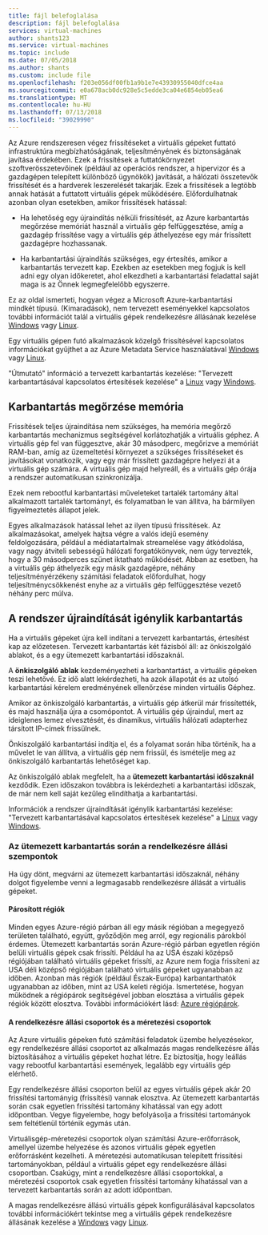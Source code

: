 ```yaml
---
title: fájl belefoglalása
description: fájl belefoglalása
services: virtual-machines
author: shants123
ms.service: virtual-machines
ms.topic: include
ms.date: 07/05/2018
ms.author: shants
ms.custom: include file
ms.openlocfilehash: f203e056df00fb1a9b1e7e43930955040dfce4aa
ms.sourcegitcommit: e0a678acb0dc928e5c5edde3ca04e6854eb05ea6
ms.translationtype: MT
ms.contentlocale: hu-HU
ms.lasthandoff: 07/13/2018
ms.locfileid: "39029990"
---
```

Az Azure rendszeresen végez frissítéseket a virtuális gépeket futtató infrastruktúra megbízhatóságának, teljesítményének és biztonságának javítása érdekében. Ezek a frissítések a futtatókörnyezet szoftverösszetevőinek (például az operációs rendszer, a hipervizor és a gazdagépen telepített különböző ügynökök) javítását, a hálózati összetevők frissítését és a hardverek leszerelését takarják. Ezek a frissítések a legtöbb annak hatását a futtatott virtuális gépek működésére. Előfordulhatnak azonban olyan esetekben, amikor frissítések hatással:

- Ha lehetőség egy újraindítás nélküli frissítését, az Azure karbantartás megőrzése memóriát használ a virtuális gép felfüggesztése, amíg a gazdagép frissítése vagy a virtuális gép áthelyezése egy már frissített gazdagépre hozhassanak.

- Ha karbantartási újraindítás szükséges, egy értesítés, amikor a karbantartás tervezett kap. Ezekben az esetekben meg fogjuk is kell adni egy olyan időkeretet, ahol elkezdheti a karbantartási feladattal saját maga is az Önnek legmegfelelőbb egyszerre.

Ez az oldal ismerteti, hogyan végez a Microsoft Azure-karbantartási mindkét típusú. (Kimaradások), nem tervezett eseményekkel kapcsolatos további információt talál a virtuális gépek rendelkezésre állásának kezelése [Windows](../articles/virtual-machines/windows/manage-availability.md) vagy [Linux](../articles/virtual-machines/linux/manage-availability.md).

Egy virtuális gépen futó alkalmazások közelgő frissítésével kapcsolatos információkat gyűjthet a az Azure Metadata Service használatával [Windows](../articles/virtual-machines/windows/instance-metadata-service.md) vagy [Linux](../articles/virtual-machines/linux/instance-metadata-service.md).

"Útmutató" információ a tervezett karbantartás kezelése: "Tervezett karbantartásával kapcsolatos értesítések kezelése" a [Linux](../articles/virtual-machines/linux/maintenance-notifications.md) vagy [Windows](../articles/virtual-machines/windows/maintenance-notifications.md).

## <a name="memory-preserving-maintenance"></a>Karbantartás megőrzése memória

Frissítések teljes újraindítása nem szükséges, ha memória megőrző karbantartás mechanizmus segítségével korlátozhatják a virtuális géphez. A virtuális gép fel van függesztve, akár 30 másodperc, megőrizve a memóriát RAM-ban, amíg az üzemeltetési környezet a szükséges frissítéseket és javításokat vonatkozik, vagy egy már frissített gazdagépre helyezi át a virtuális gép számára. A virtuális gép majd helyreáll, és a virtuális gép órája a rendszer automatikusan szinkronizálja. 

Ezek nem rebootful karbantartási műveleteket tartalék tartomány által alkalmazott tartalék tartományt, és folyamatban le van állítva, ha bármilyen figyelmeztetés állapot jelek.

Egyes alkalmazások hatással lehet az ilyen típusú frissítések. Az alkalmazásokat, amelyek hajtsa végre a valós idejű esemény feldolgozására, például a médiatartalmak streamelése vagy átkódolása, vagy nagy átviteli sebességű hálózati forgatókönyvek, nem úgy tervezték, hogy a 30 másodperces szünet iktatható működését. <!-- sooooo, what should they do? --> Abban az esetben, ha a virtuális gép áthelyezik egy másik gazdagépre, néhány teljesítményérzékeny számítási feladatok előfordulhat, hogy teljesítménycsökkenést enyhe az a virtuális gép felfüggesztése vezető néhány perc múlva. 


## <a name="maintenance-requiring-a-reboot"></a>A rendszer újraindítását igénylik karbantartás

Ha a virtuális gépeket újra kell indítani a tervezett karbantartás, értesítést kap az előzetesen. Tervezett karbantartás két fázisból áll: az önkiszolgáló ablakot, és a egy ütemezett karbantartási időszaknál.

A **önkiszolgáló ablak** kezdeményezheti a karbantartást, a virtuális gépeken teszi lehetővé. Ez idő alatt lekérdezheti, ha azok állapotát és az utolsó karbantartási kérelem eredményének ellenőrzése minden virtuális Géphez.

Amikor az önkiszolgáló karbantartás, a virtuális gép átkerül már frissítették, és majd használja újra a csomópontot. A virtuális gép újraindul, mert az ideiglenes lemez elvesztését, és dinamikus, virtuális hálózati adapterhez társított IP-címek frissülnek.

Önkiszolgáló karbantartási indítja el, és a folyamat során hiba történik, ha a művelet le van állítva, a virtuális gép nem frissül, és ismételje meg az önkiszolgáló karbantartás lehetőséget kap. 

Az önkiszolgáló ablak megfelelt, ha a **ütemezett karbantartási időszaknál** kezdődik. Ezen időszakon továbbra is lekérdezheti a karbantartási időszak, de már nem kell saját kezűleg elindíthatja a karbantartási.

Információk a rendszer újraindítását igénylik karbantartási kezelése: "Tervezett karbantartásával kapcsolatos értesítések kezelése" a [Linux](../articles/virtual-machines/linux/maintenance-notifications.md) vagy [Windows](../articles/virtual-machines/windows/maintenance-notifications.md). 

### <a name="availability-considerations-during-scheduled-maintenance"></a>Az ütemezett karbantartás során a rendelkezésre állási szempontok 

Ha úgy dönt, megvárni az ütemezett karbantartási időszaknál, néhány dolgot figyelembe venni a legmagasabb rendelkezésre állását a virtuális gépeket. 

#### <a name="paired-regions"></a>Párosított régiók

Minden egyes Azure-régió párban áll egy másik régióban a megegyező területen található, együtt, győződjön meg arról, egy regionális párokból érdemes. Ütemezett karbantartás során Azure-régió párban egyetlen régión belüli virtuális gépek csak frissíti. Például ha az USA északi középső régiójában található virtuális gépeket frissíti, az Azure nem fogja frissíteni az USA déli középső régiójában található virtuális gépeket ugyanabban az időben. Azonban más régiók (például Észak-Európa) karbantarthatók ugyanabban az időben, mint az USA keleti régiója. Ismertetése, hogyan működnek a régiópárok segítségével jobban elosztása a virtuális gépek régiók között elosztva. További információkért lásd: [Azure régiópárok](https://docs.microsoft.com/azure/best-practices-availability-paired-regions).

#### <a name="availability-sets-and-scale-sets"></a>A rendelkezésre állási csoportok és a méretezési csoportok

Az Azure virtuális gépeken futó számítási feladatok üzembe helyezésekor, egy rendelkezésre állási csoportot az alkalmazás magas rendelkezésre állás biztosításához a virtuális gépeket hozhat létre. Ez biztosítja, hogy leállás vagy rebootful karbantartási események, legalább egy virtuális gép elérhető.

Egy rendelkezésre állási csoporton belül az egyes virtuális gépek akár 20 frissítési tartományig (frissítési) vannak elosztva. Az ütemezett karbantartás során csak egyetlen frissítési tartomány kihatással van egy adott időpontban. Vegye figyelembe, hogy befolyásolja a frissítési tartományok sem feltétlenül történik egymás után. 

Virtuálisgép-méretezési csoportok olyan számítási Azure-erőforrások, amellyel üzembe helyezése és azonos virtuális gépek egyetlen erőforrásként kezelheti. A méretezési automatikusan telepített frissítési tartományokban, például a virtuális gépet egy rendelkezésre állási csoportban. Csakúgy, mint a rendelkezésre állási csoportokkal, a méretezési csoportok csak egyetlen frissítési tartomány kihatással van a tervezett karbantartás során az adott időpontban.

A magas rendelkezésre állású virtuális gépek konfigurálásával kapcsolatos további információkért tekintse meg a virtuális gépek rendelkezésre állásának kezelése a [Windows](../articles/virtual-machines/windows/manage-availability.md) vagy [Linux](../articles/virtual-machines/linux/manage-availability.md).
